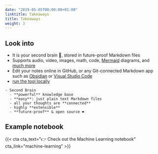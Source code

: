 ```yaml
---
date: "2019-05-05T00:00:00+01:00"
linktitle: Takeaways
title: Takeaways
weight: 3
---
```


## Look into
- It is your second brain 🧠, stored in future-proof Markdown files 
- Supports audio, video, images, math, code, [Mermaid](https://mermaid.live/) diagrams, and [much more](https://wowchemy.com/docs/content/writing-markdown-latex/)
- Edit your notes online in GitHub, or any Git-connected Markdown app such as [Obsidian](https://obsidian.md/) or [Visual Studio Code](https://vscode.dev/)
-  [run the tool locally](https://wowchemy.com/docs/getting-started/install-hugo-extended/)

```markmap {height="200px"}
- Second Brain
  - **powerful** knowledge base
  - **easy**: just plain text Markdown files
  - all your thoughts are **connected**
  - highly **extensible**
  - **future-proof** & open source ❤️
```


## Example notebook

{{< cta cta_text="👉 Check out the Machine Learning notebook" cta_link="machine-learning" >}}
